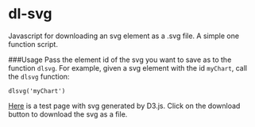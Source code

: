 dl-svg
======

Javascript for downloading an svg element as a .svg file. A simple one function script.

###Usage
Pass the element id of the svg you want to save as to the function `dlsvg`. For example, given a svg element with the id `myChart`, call the `dlsvg` function:

	dlsvg('myChart')

[Here](http://damiankao.github.io/dl-svg/test.html) is a test page with svg generated by D3.js. Click on the download button to download the svg as a file.
